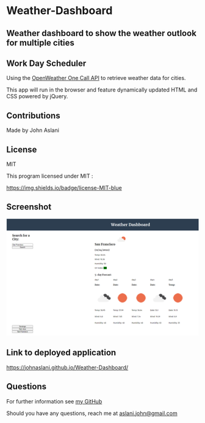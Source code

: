 # Weather-Dashboard

## Weather dashboard to show the weather outlook for multiple cities

## Work Day Scheduler

Using the [OpenWeather One Call API](https://openweathermap.org/api/one-call-api) to retrieve weather data for cities.

This app will run in the browser and feature dynamically updated HTML and CSS powered by jQuery.

## Contributions

Made by John Aslani

## License

MIT

This program licensed under MIT :

https://img.shields.io/badge/license-MIT-blue

## Screenshot

![Screen shot of completed assignment](./assets/img/Weather_Dashboard.PNG)


## Link to deployed application

https://johnaslani.github.io/Weather-Dashboard/


## Questions

For further information see [my GitHub](https://github.com/johnaslani)

Should you have any questions, reach me at aslani.john@gmail.com


